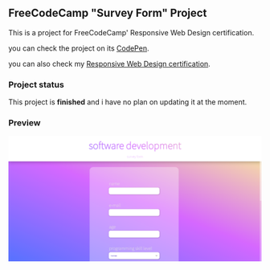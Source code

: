 ## FreeCodeCamp "Survey Form" Project
This is a project for FreeCodeCamp' Responsive Web Design certification.

you can check the project on its <a href="https://codepen.io/andresprza/full/mdXeMeK?editors=1100">CodePen</a>.

you can also check my <a href="https://www.freecodecamp.org/certification/andresprza/responsive-web-design">Responsive Web Design certification</a>.

### Project status
This project is **finished** and i have no plan on updating it at the moment.

### Preview
![image](./SurveyForm_ScreenShot.png)
